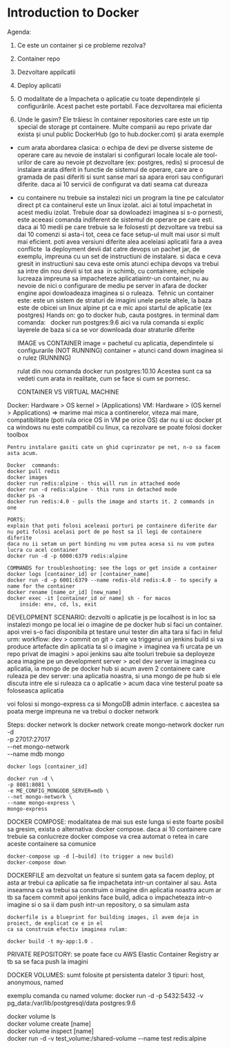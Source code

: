 # Introduction to Docker

Agenda:
1. Ce este un container și ce probleme rezolva?
2. Container repo
3. Dezvoltare appilcatii
4. Deploy aplicatii


1. O modalitate de a împacheta o aplicație cu toate dependințele și configurările. Acest pachet este portabil. Face dezvoltarea mai eficienta

2. Unde le gasim? Ele trăiesc în container repositories care este un tip special de storage pt containere. Multe companii au repo private dar exista și unul public DockerHub (go to hub.docker.com) și arata exemple
- cum arata abordarea clasica: o echipa de devi pe diverse sisteme de operare care au nevoie de instalari si configurari locale locale ale tool-urilor de care au nevoie pt dezvoltare (ex: postgres, redis) si procesul de instalare arata diferit in functie de sistemul de operare, care are o gramada de pasi diferiti si sunt sanse mari sa apara erori sau configurari diferite. daca ai 10 servicii de configurat va dati seama cat dureaza
- cu containere nu trebuie sa instalezi nici un program la tine pe calculator direct pt ca containerul este un linux izolat. aici ai totul impachetat in acest mediu izolat. Trebuie doar sa dowloadezi imaginea si s-o pornesti, este aceeasi  comanda indiferent de sistemul de operare pe care esti. daca ai 10 medii pe care trebuie sa le folosesti pt dezvoltare va trebui sa dai 10 comenzi si asta-i tot, ceea ce face setup-ul mult mai usor si mult mai eficient. poti avea versiuni diferite alea aceleiasi aplicatii fara a avea conflicte  	la deployment devii dat catre devops un pachet jar, de exemplu, impreuna cu un set de instructiuni de instalare. si daca e ceva gresit in instructiuni sau ceva este omis  atunci echipa devops va trebui sa intre din nou devii si tot asa 	in schimb, cu containere, echipele lucreaza impreuna sa impacheteze aplicatiaintr-un container, nu au nevoie de nici o configurare de mediu pe server in afara de docker engine apoi dowloadeaza imaginea si o ruleaza. 	Tehnic un container este: este un sistem de straturi de imagini unele peste altele, la baza este de obicei un linux alpine pt ca e mic apoi startul de aplicatie (ex postgres)
  Hands on: go to docker hub, cauta postgres. in terminal dam comanda:  	docker run postgres:9.6
  aici va rula comanda si explic layerele de baza si ca se vor downloada doar straturile diferite

  IMAGE vs CONTAINER
  image = pachetul cu aplicatia, dependintele si configurarile (NOT RUNNING)
  container = atunci cand down imaginea si o rulez (RUNNING)

  rulat din nou comanda
  docker run postgres:10.10
  Acestea sunt ca sa vedeti cum arata in realitate, cum se face si cum se pornesc.

  CONTAINER VS VIRTUAL MACHINE

Docker: Hardware > OS kernel > (Applications)
VM: Hardware > (OS kernel > Applications)
=> marime mai mica a continerelor, viteza mai mare, compatibilitate (poti rula orice OS in VM pe orice OS) dar nu si uc docker pt ca windows nu este compatibil cu linux, ca rezolvare se poate folosi docker toolbox

	Pentru instalare gasiti cate un ghid cuprinzator pe net, n-o sa facem asta acum.

	Docker  commands:
	docker pull redis
	docker images
	docker run redis:alpine - this will run in attached mode
	docker run -d redis:alpine - this runs in detached mode
	docker ps -a
	docker run redis:4.0 - pulls the image and starts it. 2 commands in one

	PORTS:
	explain that poti folosi aceleasi porturi pe containere diferite dar nu poti folosi acelasi port de pe host sa il legi de containere diferite
	daca nu ii setam un port binding nu vom putea acesa si nu vom putea lucra cu acel container
	docker run -d -p 6000:6379 redis:alpine

	COMMANDS for troubleshooting: see the logs or get inside a container
	docker logs [container_id] or [container_name]
	docker run -d -p 6001:6379 --name redis-old redis:4.0 - to specify a name for the container
	docker rename [name_or_id] [new_name]
	docker exec -it [container_id or name] sh - for macos
		inside: env, cd, ls, exit

DEVELOPMENT SCENARIO:
dezvolti o aplicatie js pe localhost is in loc sa instalezi mongo pe local iei o imagine de pe docker hub si faci un container. apoi vrei s-o faci disponibila pt testare unui tester din alta tara si faci in felul urm:
workflow: dev > commit on git > care va triggerui un jenkins build si va produce artefacte din aplicatia ta si o imagine > imaginea va fi urcata pe un repo privat de imagini > apoi jenkins sau alte tooluri trebuie sa deployeze acea imagine pe un development server > acel dev server ia imaginea cu aplicatia, ia mongo de pe docker hub si acum avem 2 containere care ruleaza pe dev server: una aplicatia noastra, si una mongo de pe hub si ele discuta intre ele si ruleaza ca o aplicatie > acum daca vine testerul poate sa foloseasca aplicatia

voi folosi si mongo-express ca si MongoDB admin interface. c aacestea sa poata merge impreuna ne va trebui o docker network

Steps:
docker network ls
docker network create mongo-network
docker run -d \
-p 27017:27017 \
--net mongo-network \
--name mdb mongo

	docker logs [container_id]

	docker run -d \
	-p 8081:8081 \
	-e ME_CONFIG_MONGODB_SERVER=mdb \
	--net mongo-network \
	--name mongo-express \
	mongo-express

DOCKER COMPOSE:
modalitatea de mai sus este lunga si este foarte posibil sa gresim, exista o alternativa: docker compose. daca ai 10 containere care trebuie sa conlucreze
docker compose va crea automat o retea in care aceste containere sa comunice

	docker-compose up -d [—build] (to trigger a new build)
	docker-compose down

DOCKERFILE
am dezvoltat un feature si suntem gata sa facem deploy, pt asta ar trebui ca aplicatie sa fie impachetata intr-un container al sau. Asta inseamna ca va trebui sa construim o imagine din aplicatia noastra
acum ar tb sa facem commit
apoi jenkins face build, adica o impacheteaza intr-o imagine si o sa ii dam push intr-un repository, o sa simulam asta

	dockerfile is a blueprint for building images, il avem deja in proiect, de explicat ce e in el
	ca sa construim efectiv imaginea rulam:

	docker build -t my-app:1.0 .

PRIVATE REPOSITORY:
se poate face cu AWS Elastic Container Registry
ar tb sa se faca push la imagini

DOCKER VOLUMES:
sumt folosite pt persistenta datelor
3 tipuri: host, anonymous, named

exemplu comanda cu named volume:
docker run -d -p 5432:5432 -v pg_data:/var/lib/postgresql/data postgres:9.6

docker volume ls  
docker volume create [name]  
docker volume inspect [name]  
docker run -d -v test_volume:/shared-volume --name test redis:alpine


	